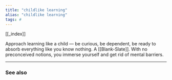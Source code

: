 ```yaml
---
title: "childlike learning"
alias: "childlike learning"
tags: #
---
```


[[_index]]

Approach learning like a child — be curious, be dependent, be ready to absorb everything like you know nothing. A [[Blank-Slate]]. With no preconceived notions, you immerse yourself and get rid of mental barriers.  

-------------
### See also

